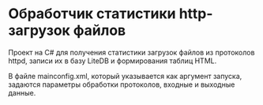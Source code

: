 # Обработчик статистики http-загрузок файлов

Проект на C# для получения статистики загрузок файлов из протоколов httpd, записи их в базу LiteDB и формирования таблиц HTML.

В файле mainconfig.xml, который указывается как аргумент запуска, задаются параметры обработки протоколов, входные и выходные данные.
